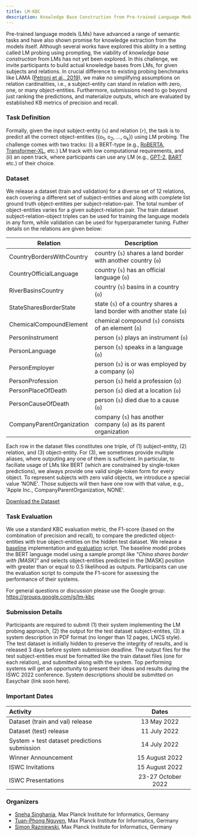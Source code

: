 ```yaml
---
title: LM-KBC
description: Knowledge Base Construction from Pre-trained Language Models
---
```


Pre-trained language models (LMs) have advanced a range of semantic tasks and have also shown promise for knowledge extraction from the models itself. Although several works have explored this ability in a setting called LM probing using prompting, the viability of _knowledge base construction_ from LMs has not yet been explored. In this challenge, we invite participants to build actual knowledge bases from LMs, for given subjects and relations. In crucial difference to existing probing benchmarks like LAMA (<a href="https://arxiv.org/pdf/1909.01066.pdf" target="_blank">Petroni et al., 2019</a>), we make no simplifying assumptions on relation cardinalities, i.e., a subject-entity can stand in relation with zero, one, or many object-entities. Furthermore, submissions need to go beyond just ranking the predictions, and materialize outputs, which are evaluated by established KB metrics of precision and recall.

### Task Definition

Formally, given the input subject-entity (`s`) and relation (`r`), the task is to predict all the correct object-entities ({o<sub>1</sub>, o<sub>2</sub>, ..., o<sub>k</sub>}) using LM probing. The challenge comes with two tracks: (i) a BERT-type (e.g., <a href="https://arxiv.org/pdf/1907.11692.pdf" target="blank">RoBERTA</a>, <a href="https://arxiv.org/pdf/1901.02860.pdf" target="blank">Transformer-XL</a>, etc.) LM track with low computational requirements, and (ii) an open track, where participants can use any LM (e.g., <a href="https://d4mucfpksywv.cloudfront.net/better-language-models/language-models.pdf" target="_blank">GPT-2</a>, <a href="https://arxiv.org/pdf/1910.13461.pdf" target="blank">BART</a> etc.) of their choice.

### Dataset

We release a dataset (train and validation) for a diverse set of 12 relations, each covering a different set of subject-entities and along with complete list ground truth object-entities per subject-relation-pair. The total number of object-entities varies for a given subject-relation pair. The train dataset subject-relation-object triples can be used for training the language models in any form, while validation can be used for hyperparameter tuning. Futher details on the relations are given below:

 **Relation**     | **Description**
---------------------------|------------------------------------------------------------------------
 CountryBordersWithCountry | country (`s`) shares a land border with another country (`o`)
 CountryOfficialLanguage   | country (`s`) has an official language (`o`)
 RiverBasinsCountry        | country (`s`) basins in a country (`o`)
 StateSharesBorderState    | state (`s`) of a country shares a land border with another state (`o`)
 ChemicalCompoundElement   | chemical compound (`s`) consists of an element (`o`)
 PersonInstrument          | person (`s`) plays an instrument (`o`)
 PersonLanguage            | person (`s`) speaks in a language (`o`)
 PersonEmployer            | person (`s`) is or was employed by a company (`o`)
 PersonProfession          | person (`s`) held a profession (`o`)
 PersonPlaceOfDeath        | person (`s`) died at a location (`o`)
 PersonCauseOfDeath        | person (`s`) died due to a cause (`o`)
 CompanyParentOrganization | company (`s`) has another company (`o`) as its parent organization

Each row in the dataset files constitutes one triple, of (1) subject-entity, (2) relation, and (3) object-entity. For (3), we sometimes provide multiple aliases, where outputing any one of them is sufficient. In particular, to faciliate usage of LMs like BERT (which are constrained by single-token predictions), we always provide one valid single-token form for every object.
To represent subjects with zero valid objects, we introduce a special value 'NONE'. Those subjects will then have one row with that value, e.g., 'Apple Inc., CompanyParentOrganization, NONE'.

<a href="/dataset)" target="_blank">Download the Dataset</a>

### Task Evaluation

We use a standard KBC evaluation metric, the F1-score (based on the combination of precision and recall), to compare the predicted object-entities with true object-entities on the hidden test dataset. We release a <a href="/models/bert.py">baseline</a> implementation and <a href="/evaluation.py">evaluation</a> script. The baseline model probes the BERT language model using a sample prompt like _"China shares border with \[MASK\]"_ and selects object-entities predicted in the \[MASK\] position with greater than or equal to 0.5 likelihood as outputs. Participants can use the evaluation script to compute the F1-score for assessing the performance of their systems.

For general questions or discussion please use the Google group: <a href="https://groups.google.com/g/lm-kbc" target="_blank">https://groups.google.com/g/lm-kbc</a>

### Submission Details

Participants are required to submit (1) their system implementing the LM probing approach, (2) the output for the test dataset subject-entites, (3) a system description in PDF format (no longer than 12 pages, LNCS style). The test dataset is initially hidden to preserve the integrity of results, and is released 3 days before system submission deadline. The output files for the test subject-entities must be formatted like the train dataset files (one for each relation), and submitted along with the system. Top performing systems will get an opportunity to present their ideas and results during the ISWC 2022 conference. System descriptions should be submitted on Easychair (link soon here).

### Important Dates

| Activity | Dates |
|:---|:---:|
| Dataset (train and val) release    | 13 May 2022         |
| Dataset (test) release             | 11 July 2022        |
| System + test dataset predictions submission         | 14 July 2022        |
| Winner Announcement                | 15 August 2022      |
| ISWC Invitations                   | 15 August 2022      |
| ISWC Presentations                 | 23-27 October 2022  |

### Organizers

- <a href="https://people.mpi-inf.mpg.de/~ssinghan/" target="_blank">Sneha Singhania</a>, Max Planck Institute for Informatics, Germany
- <a href="https://www.tuan-phong.com/" target="_blank">Tuan-Phong Nguyen</a>, Max Planck Institute for Informatics, Germany
- <a href="http://simonrazniewski.com/" target="_blank">Simon Razniewski</a>, Max Planck Institute for Informatics, Germany
